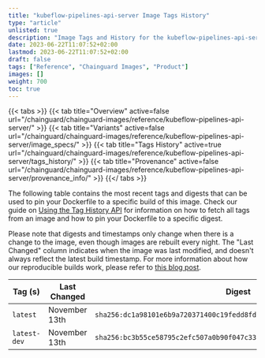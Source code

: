 ```yaml
---
title: "kubeflow-pipelines-api-server Image Tags History"
type: "article"
unlisted: true
description: "Image Tags and History for the kubeflow-pipelines-api-server Chainguard Image"
date: 2023-06-22T11:07:52+02:00
lastmod: 2023-06-22T11:07:52+02:00
draft: false
tags: ["Reference", "Chainguard Images", "Product"]
images: []
weight: 700
toc: true
---
```


{{< tabs >}}
{{< tab title="Overview" active=false url="/chainguard/chainguard-images/reference/kubeflow-pipelines-api-server/" >}}
{{< tab title="Variants" active=false url="/chainguard/chainguard-images/reference/kubeflow-pipelines-api-server/image_specs/" >}}
{{< tab title="Tags History" active=true url="/chainguard/chainguard-images/reference/kubeflow-pipelines-api-server/tags_history/" >}}
{{< tab title="Provenance" active=false url="/chainguard/chainguard-images/reference/kubeflow-pipelines-api-server/provenance_info/" >}}
{{</ tabs >}}

The following table contains the most recent tags and digests that can be used to pin your Dockerfile to a specific build of this image. Check our guide on [Using the Tag History API](/chainguard/chainguard-images/using-the-tag-history-api/) for information on how to fetch all tags from an image and how to pin your Dockerfile to a specific digest.

Please note that digests and timestamps only change when there is a change to the image, even though images are rebuilt every night. The "Last Changed" column indicates when the image was last modified, and doesn't always reflect the latest build timestamp. For more information about how our reproducible builds work, please refer to [this blog post](https://www.chainguard.dev/unchained/reproducing-chainguards-reproducible-image-builds).

| Tag (s)       | Last Changed  | Digest                                                                    |
|---------------|---------------|---------------------------------------------------------------------------|
|  `latest`     | November 13th | `sha256:dc1a98101e6b9a720371400c19fedd8fd3c0a3b4af3dc00ba0b677a6b214bf35` |
|  `latest-dev` | November 13th | `sha256:bc3b55ce58795c2efc507a0b90f047c33fafe53d4589b4a45bc35a5037ec04d0` |

